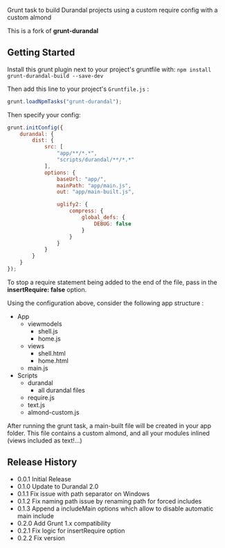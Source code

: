
Grunt task to build Durandal projects using a custom require config with a custom almond

This is a fork of **grunt-durandal**

## Getting Started

Install this grunt plugin next to your project's gruntfile with: `npm install grunt-durandal-build --save-dev`

Then add this line to your project's `Gruntfile.js` :

```javascript
grunt.loadNpmTasks("grunt-durandal");
```

Then specify your config:

```javascript
grunt.initConfig({
    durandal: {
        dist: {
            src: [
				"app/**/*.*",
				"scripts/durandal/**/*.*"
			],
            options: {
                baseUrl: "app/",
                mainPath: "app/main.js",
                out: "app/main-built.js",

                uglify2: {
                    compress: {
                        global_defs: {
                            DEBUG: false
                        }
                    }
                }
            }
        }
    }
});
```

To stop a require statement being added to the end of the file, pass in
the **insertRequire: false** option.

Using the configuration above, consider the following app structure :

* App
    * viewmodels
        * shell.js
        * home.js
    * views
        * shell.html
        * home.html
    * main.js
* Scripts
    * durandal 
        * all durandal files
	* require.js
	* text.js
	* almond-custom.js

After running the grunt task, a main-built file will be created in your app folder.
This file contains a custom almond, and all your modules inlined (views included as text!...)

## Release History
* 0.0.1 Initial Release
* 0.1.0 Update to Durandal 2.0
* 0.1.1 Fix issue with path separator on Windows
* 0.1.2 Fix naming path issue by renaming path for forced includes
* 0.1.3 Append a includeMain options which allow to disable automatic main include
* 0.2.0 Add Grunt 1.x compatibility
* 0.2.1 Fix logic for insertRequire option
* 0.2.2 Fix version

[grunt]: https://github.com/gruntjs/grunt
[doc-options]: https://github.com/dfrencham/grunt-durandal-build/wiki/Task-Options